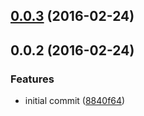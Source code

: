 <a name="0.0.3"></a>
## [0.0.3](//compare/v0.0.2...v0.0.3) (2016-02-24)




<a name="0.0.2"></a>
## 0.0.2 (2016-02-24)


### Features

* initial commit ([8840f64](https://github.com/s-panferov/rscrollspy/commit/8840f64))




